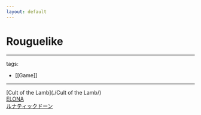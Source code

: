 ```yaml
---
layout: default
---
```

# Rouguelike

---
tags:
  - [[Game]]
  
---


[Cult of the Lamb](./Cult of the Lamb/)  
[ELONA](./ELONA/)  
[ルナティックドーン](./ルナティックドーン/)  